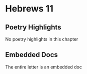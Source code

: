 # Hebrews 11

## Poetry Highlights

No poetry highlights in this chapter

## Embedded Docs

The entire letter is an embedded doc

